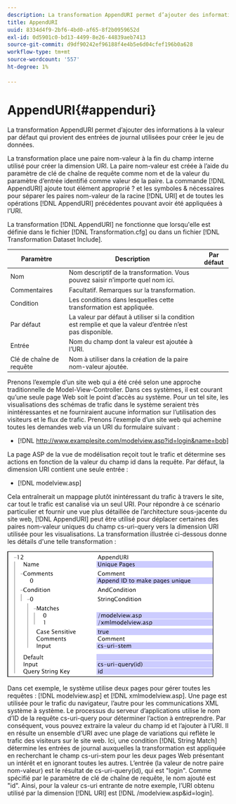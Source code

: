 ```yaml
---
description: La transformation AppendURI permet d’ajouter des informations à la valeur par défaut qui provient des entrées de journal utilisées pour créer le jeu de données.
title: AppendURI
uuid: 8334d4f9-2bf6-4bd0-af65-8f2b0959652d
exl-id: 0d5901c0-bd13-4499-8e26-44839aeb7413
source-git-commit: d9df90242ef96188f4e4b5e6d04cfef196b0a628
workflow-type: tm+mt
source-wordcount: '557'
ht-degree: 1%

---
```


# AppendURI{#appenduri}

La transformation AppendURI permet d’ajouter des informations à la valeur par défaut qui provient des entrées de journal utilisées pour créer le jeu de données.

La transformation place une paire nom-valeur à la fin du champ interne utilisé pour créer la dimension URI. La paire nom-valeur est créée à l’aide du paramètre de clé de chaîne de requête comme nom et de la valeur du paramètre d’entrée identifié comme valeur de la paire. La commande [!DNL AppendURI] ajoute tout élément approprié ? et les symboles &amp; nécessaires pour séparer les paires nom-valeur de la racine [!DNL URI] et de toutes les opérations [!DNL AppendURI] précédentes pouvant avoir été appliquées à l’URI.

La transformation [!DNL AppendURI] ne fonctionne que lorsqu&#39;elle est définie dans le fichier [!DNL Transformation.cfg] ou dans un fichier [!DNL Transformation Dataset Include].

| Paramètre | Description | Par défaut |
|---|---|---|
| Nom | Nom descriptif de la transformation. Vous pouvez saisir n’importe quel nom ici. |  |
| Commentaires | Facultatif. Remarques sur la transformation. |  |
| Condition | Les conditions dans lesquelles cette transformation est appliquée. |  |
| Par défaut | La valeur par défaut à utiliser si la condition est remplie et que la valeur d’entrée n’est pas disponible. |  |
| Entrée | Nom du champ dont la valeur est ajoutée à l’URI. |  |
| Clé de chaîne de requête | Nom à utiliser dans la création de la paire nom-valeur ajoutée. |  |

Prenons l’exemple d’un site web qui a été créé selon une approche traditionnelle de Model-View-Controller. Dans ces systèmes, il est courant qu’une seule page Web soit le point d’accès au système. Pour un tel site, les visualisations des schémas de trafic dans le système seraient très inintéressantes et ne fourniraient aucune information sur l’utilisation des visiteurs et le flux de trafic. Prenons l’exemple d’un site web qui achemine toutes les demandes web via un URI du formulaire suivant :

* [!DNL http://www.examplesite.com/modelview.asp?id=login&name=bob]

La page ASP de la vue de modélisation reçoit tout le trafic et détermine ses actions en fonction de la valeur du champ id dans la requête. Par défaut, la dimension URI contient une seule entrée :

* [!DNL modelview.asp]

Cela entraînerait un mappage plutôt inintéressant du trafic à travers le site, car tout le trafic est canalisé via un seul URI. Pour répondre à ce scénario particulier et fournir une vue plus détaillée de l’architecture sous-jacente du site web, [!DNL AppendURI] peut être utilisé pour déplacer certaines des paires nom-valeur uniques du champ cs-uri-query vers la dimension URI utilisée pour les visualisations. La transformation illustrée ci-dessous donne les détails d&#39;une telle transformation :

![](assets/cfg_TransformationType_AppendURI.png)

Dans cet exemple, le système utilise deux pages pour gérer toutes les requêtes : [!DNL modelview.asp] et [!DNL xmlmodelview.asp]. Une page est utilisée pour le trafic du navigateur, l’autre pour les communications XML système à système. Le processus du serveur d’applications utilise le nom d’ID de la requête cs-uri-query pour déterminer l’action à entreprendre. Par conséquent, vous pouvez extraire la valeur du champ id et l’ajouter à l’URI. Il en résulte un ensemble d’URI avec une plage de variations qui reflète le trafic des visiteurs sur le site web. Ici, une condition [!DNL String Match] détermine les entrées de journal auxquelles la transformation est appliquée en recherchant le champ cs-uri-stem pour les deux pages Web présentant un intérêt et en ignorant toutes les autres. L’entrée (la valeur de notre paire nom-valeur) est le résultat de cs-uri-query(id), qui est &quot;login&quot;. Comme spécifié par le paramètre de clé de chaîne de requête, le nom ajouté est &quot;id&quot;. Ainsi, pour la valeur cs-uri entrante de notre exemple, l’URI obtenu utilisé par la dimension [!DNL URI] est [!DNL /modelview.asp&id=login].
